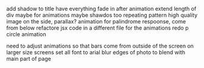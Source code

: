 add shadow to title
have everything fade in after animation
extend length of div maybe for animations maybe shawdos too
repeating pattern high quality image on the side, parallax?
animation for palindrome respoonse, come from below
refactore jsx code in a different file for the animations
redo p circle animation

need to adjust animations so that bars come from outside of the screen on larger size screens
set all font to arial
blur edges of photo to blend with main part of page
